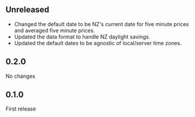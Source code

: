 Unreleased
------
* Changed the default date to be NZ's current date for five minute prices and averaged five minute prices.
* Updated the data format to handle NZ daylight savings.
* Updated the default dates to be agnostic of local/server time zones.

0.2.0
------
No changes

0.1.0
------
First release